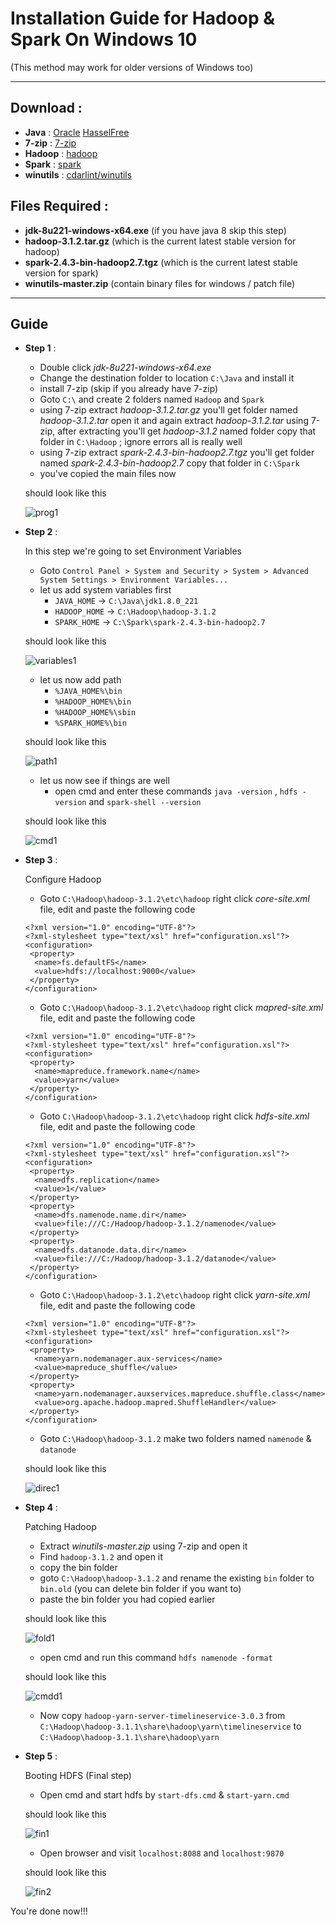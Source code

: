 # Installation Guide for Hadoop & Spark On Windows 10
(This method may work for older versions of Windows too)
___
## Download :
* **Java** : [Oracle](https://www.oracle.com/technetwork/java/javase/downloads/jdk8-downloads-2133151.html) [HasselFree](https://adoptopenjdk.net/)
* **7-zip** : [7-zip](https://www.7-zip.org/)
* **Hadoop** : [hadoop](https://hadoop.apache.org/releases.html)
* **Spark** : [spark](https://spark.apache.org/downloads.html)
* **winutils** : [cdarlint/winutils](https://github.com/cdarlint/winutils/archive/master.zip)

## Files Required :
* **jdk-8u221-windows-x64.exe** (if you have java 8 skip this step)
* **hadoop-3.1.2.tar.gz** (which is the current latest stable version for hadoop)
* **spark-2.4.3-bin-hadoop2.7.tgz** (which is the current latest stable version for spark)
* **winutils-master.zip** (contain binary files for windows / patch file)
___
## Guide
* **Step 1** :
  * Double click _jdk-8u221-windows-x64.exe_
  * Change the destination folder to location `C:\Java` and install it
  * install 7-zip (skip if you already have 7-zip)
  * Goto `C:\` and create 2 folders named `Hadoop` and `Spark`
  * using 7-zip extract _hadoop-3.1.2.tar.gz_ you'll get folder named _hadoop-3.1.2.tar_ open it and again extract _hadoop-3.1.2.tar_ using 7-zip, after extracting you'll get _hadoop-3.1.2_ named folder copy that folder in `C:\Hadoop` ; ignore errors all is really well
  * using 7-zip extract _spark-2.4.3-bin-hadoop2.7.tgz_ you'll get folder named _spark-2.4.3-bin-hadoop2.7_ copy that folder in `C:\Spark`
  * you've copied the main files now
    
   should look like this 
   
   ![prog1](https://user-images.githubusercontent.com/9783913/63634634-ced4bd80-c676-11e9-9cfd-24c239f39eca.PNG)

* **Step 2** :

   In this step we're going to set Environment Variables
   
  * Goto `Control Panel > System and Security > System > Advanced System Settings > Environment Variables...`
  * let us add system variables first
    * `JAVA_HOME` -> `C:\Java\jdk1.8.0_221`
    * `HADOOP_HOME` -> `C:\Hadoop\hadoop-3.1.2`
    * `SPARK_HOME` -> `C:\Spark\spark-2.4.3-bin-hadoop2.7`
    
   should look like this 
   
   ![variables1](https://user-images.githubusercontent.com/9783913/63622806-6d303700-c615-11e9-8c3a-e14e1efc7298.PNG)
  * let us now add path
    * `%JAVA_HOME%\bin`
    * `%HADOOP_HOME%\bin`
    * `%HADOOP_HOME%\sbin`
    * `%SPARK_HOME%\bin`
     
   should look like this 
   
   ![path1](https://user-images.githubusercontent.com/9783913/63622948-d9ab3600-c615-11e9-9de8-e883f3496a94.PNG)
  * let us now see if things are well
    * open cmd and enter these commands `java -version` , `hdfs -version` and `spark-shell --version`
     
   should look like this 
   
   ![cmd1](https://user-images.githubusercontent.com/9783913/63623332-eed49480-c616-11e9-9d57-6e4eed87771a.PNG)
  
* **Step 3** :

  Configure Hadoop
  
  * Goto `C:\Hadoop\hadoop-3.1.2\etc\hadoop` right click _core-site.xml_ file, edit and paste the following code
  ```
  <?xml version="1.0" encoding="UTF-8"?>
  <?xml-stylesheet type="text/xsl" href="configuration.xsl"?>
  <configuration>
   <property>
    <name>fs.defaultFS</name>
    <value>hdfs://localhost:9000</value>
   </property>
  </configuration>
  ```
  * Goto `C:\Hadoop\hadoop-3.1.2\etc\hadoop` right click _mapred-site.xml_ file, edit and paste the following code
  ```
  <?xml version="1.0" encoding="UTF-8"?>
  <?xml-stylesheet type="text/xsl" href="configuration.xsl"?>
  <configuration>
   <property>
    <name>mapreduce.framework.name</name>
    <value>yarn</value>
   </property>
  </configuration>
  ```
  * Goto `C:\Hadoop\hadoop-3.1.2\etc\hadoop` right click _hdfs-site.xml_ file, edit and paste the following code
  ```
  <?xml version="1.0" encoding="UTF-8"?>
  <?xml-stylesheet type="text/xsl" href="configuration.xsl"?>
  <configuration>
   <property>
    <name>dfs.replication</name>
    <value>1</value>
   </property>
   <property>
    <name>dfs.namenode.name.dir</name>
    <value>file:///C:/Hadoop/hadoop-3.1.2/namenode</value>
   </property>
   <property>
    <name>dfs.datanode.data.dir</name>
    <value>file:///C:/Hadoop/hadoop-3.1.2/datanode</value>
   </property>
  </configuration>
  ```
  * Goto `C:\Hadoop\hadoop-3.1.2\etc\hadoop` right click _yarn-site.xml_ file, edit and paste the following code
  ```
  <?xml version="1.0" encoding="UTF-8"?>
  <?xml-stylesheet type="text/xsl" href="configuration.xsl"?>
  <configuration>
   <property>
    <name>yarn.nodemanager.aux-services</name>
    <value>mapreduce_shuffle</value>
   </property>
   <property>
    <name>yarn.nodemanager.auxservices.mapreduce.shuffle.class</name>
    <value>org.apache.hadoop.mapred.ShuffleHandler</value>
   </property>
  </configuration>
  ```
  * Goto `C:\Hadoop\hadoop-3.1.2` make two folders named `namenode` & `datanode`
     
   should look like this 
   
   ![direc1](https://user-images.githubusercontent.com/9783913/63624672-d6667900-c61a-11e9-8589-66b1f2e4edf3.PNG)

* **Step 4** :

  Patching Hadoop

  * Extract _winutils-master.zip_ using 7-zip and open it
  * Find `hadoop-3.1.2` and open it
  * copy the bin folder 
  * goto `C:\Hadoop\hadoop-3.1.2` and rename the existing `bin` folder to `bin.old` (you can delete bin folder if you want to)
  * paste the bin folder you had copied earlier
     
   should look like this 
   
   ![fold1](https://user-images.githubusercontent.com/9783913/63625155-5fca7b00-c61c-11e9-9fc6-209e3b9e3253.PNG)

  * open cmd and run this command `hdfs namenode -format`
     
   should look like this 
   
   ![cmdd1](https://user-images.githubusercontent.com/9783913/63625375-0e6ebb80-c61d-11e9-9308-1d221c9fa04f.PNG)

  * Now copy `hadoop-yarn-server-timelineservice-3.0.3` from `C:\Hadoop\hadoop-3.1.1\share\hadoop\yarn\timelineservice` to `C:\Hadoop\hadoop-3.1.1\share\hadoop\yarn`

* **Step 5** :

  Booting HDFS (Final step)

  * Open cmd and start hdfs by `start-dfs.cmd` & `start-yarn.cmd`
     
   should look like this 
   
   ![fin1](https://user-images.githubusercontent.com/9783913/63625684-f64b6c00-c61d-11e9-886c-cc0c93599f15.PNG)

  * Open browser and visit `localhost:8088` and `localhost:9870`
     
   should look like this 
   
   ![fin2](https://user-images.githubusercontent.com/9783913/63625851-88ec0b00-c61e-11e9-8cdd-0576b85b7cfe.PNG)

You're done now!!!